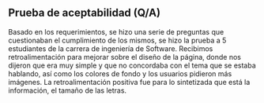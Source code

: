
## Prueba de aceptabilidad (Q/A)
Basado en los requerimientos, se hizo una serie de preguntas que cuestionaban el cumplimiento de los mismos, se hizo la prueba
a 5 estudiantes de la carrera de ingeniería de Software.
Recibimos retroalimentación para mejorar sobre el diseño de la página, donde nos dijeron que era muy simple y que no concordaba con el tema
que se estaba hablando, así como los colores de fondo y los usuarios pidieron más imágenes.
La retroalimentación positiva fue para lo sintetizada que está la información, el tamaño de las letras.


